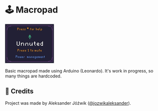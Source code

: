 # 🕹 Macropad

![UI](docs/power_management.jpg)

Basic macropad made using Arduino (Leonardo). It's work in progress, so many things are hardcoded.

## 👤 Credits
Project was made by Aleksander Jóźwik ([@jozwikaleksander](https://github.com/jozwikaleksander)).